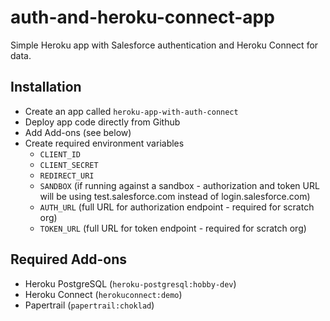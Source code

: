 # auth-and-heroku-connect-app
Simple Heroku app with Salesforce authentication and Heroku Connect for data. 

## Installation ##
* Create an app called `heroku-app-with-auth-connect`
* Deploy app code directly from Github
* Add Add-ons (see below)
* Create required environment variables
    - `CLIENT_ID`
    - `CLIENT_SECRET`
    - `REDIRECT_URI`
    - `SANDBOX` (if running against a sandbox - authorization and token URL will be using test.salesforce.com instead of login.salesforce.com)
    - `AUTH_URL` (full URL for authorization endpoint - required for scratch org)
    - `TOKEN_URL` (full URL for token endpoint - required for scratch org)


## Required Add-ons ##
* Heroku PostgreSQL (`heroku-postgresql:hobby-dev`)
* Heroku Connect (`herokuconnect:demo`)
* Papertrail (`papertrail:choklad`)